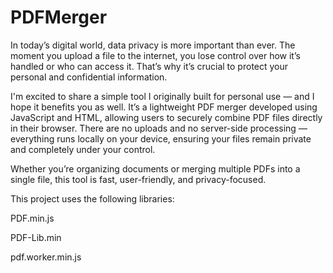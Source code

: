 # PDFMerger

In today’s digital world, data privacy is more important than ever. The moment you upload a file to the internet, you lose control over how it’s handled or who can access it. That’s why it’s crucial to protect your personal and confidential information.

I'm excited to share a simple tool I originally built for personal use — and I hope it benefits you as well.
It’s a lightweight PDF merger developed using JavaScript and HTML, allowing users to securely combine PDF files directly in their browser. There are no uploads and no server-side processing — everything runs locally on your device, ensuring your files remain private and completely under your control.

Whether you’re organizing documents or merging multiple PDFs into a single file, this tool is fast, user-friendly, and privacy-focused.

This project uses the following libraries:

PDF.min.js

PDF-Lib.min

pdf.worker.min.js
